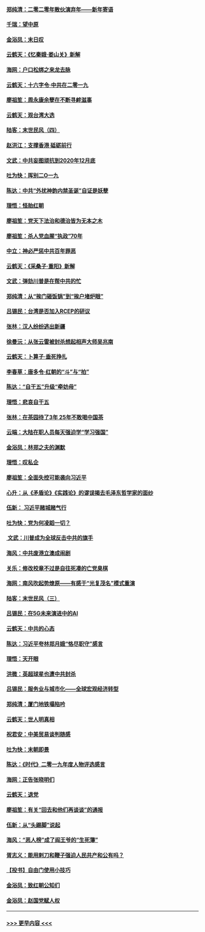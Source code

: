 #### [郑纯清：二零二零年散伙演弃年——新年寄语](../pages/nsc993/n11754195.md?t=12301422) 
#### [千瑞：望中原](../pages/nsc993/n11754159.md?t=12301422) 
#### [金浴凤：末日叹](../pages/nsc993/n11752359.md?t=12301422) 
#### [云鹤天：《忆秦娥‧娄山关》新解](../pages/nsc993/n11752348.md?t=12301422) 
#### [海网：户口松绑之来龙去脉](../pages/nsc993/n11752328.md?t=12301422) 
#### [云鹤天：十六字令‧中共在二零一九](../pages/nsc993/n11752305.md?t=12301422) 
#### [廖祖笙：周永康余孽在不断寻衅滋事](../pages/nsc993/n11751013.md?t=12301422) 
#### [云鹤天：观台湾大选](../pages/nsc993/n11751007.md?t=12301422) 
#### [陆客：末世民风（四）](../pages/nsc993/n11749203.md?t=12301422) 
#### [赵洪江：支撑香港 砥砺前行](../pages/nsc993/n11748482.md?t=12301422) 
#### [文武：中共妄图顽抗到2020年12月底](../pages/nsc993/n11748446.md?t=12301422) 
#### [吐为快：挥别二O一九](../pages/nsc993/n11748411.md?t=12301422) 
#### [陈达：中共“外扰神韵内禁圣诞”自证是妖孽](../pages/nsc993/n11748226.md?t=12301422) 
#### [理悟：怪胎红朝](../pages/nsc993/n11748206.md?t=12301422) 
#### [廖祖笙：党天下法治和德治皆为无本之木](../pages/nsc993/n11748135.md?t=12301422) 
#### [廖祖笙：杀人党血腥“执政”70年](../pages/nsc993/n11745144.md?t=12301422) 
#### [中立：神必严惩中共百年罪恶](../pages/nsc993/n11744970.md?t=12301422) 
#### [云鹤天：《采桑子‧重阳》新解](../pages/nsc993/n11744948.md?t=12301422) 
#### [文武：弹劾川普是在帮中共的忙](../pages/nsc993/n11744758.md?t=12301422) 
#### [郑纯清：从“挨门砸饭锅”到“挨户堵炉眼”](../pages/nsc993/n11744745.md?t=12301422) 
#### [吕锡民：台湾是否加入RCEP的研议](../pages/nsc993/n11744701.md?t=12301422) 
#### [张林：汉人纷纷逃出新疆](../pages/nsc993/n11743530.md?t=12301422) 
#### [徐曼沅：从张云雷被封杀想起相声大师吴兆南](../pages/nsc993/n11741816.md?t=12301422) 
#### [云鹤天：卜算子‧垂死挣扎](../pages/nsc993/n11739956.md?t=12301422) 
#### [李春草：唐多令‧红朝的“斗”与“拍”](../pages/nsc993/n11739830.md?t=12301422) 
#### [陈达：“自干五”升级“牵妨母”](../pages/nsc993/n11739724.md?t=12301422) 
#### [理悟：悲哀自干五](../pages/nsc993/n11739547.md?t=12301422) 
#### [张林：在茶园待了3年 25年不敢喝中国茶](../pages/nsc993/n11739240.md?t=12301422) 
#### [云端：大陆在职人员每天强迫学“学习强国”](../pages/nsc993/n11738735.md?t=12301422) 
#### [金浴凤：林郑之夫的渊默](../pages/nsc993/n11737735.md?t=12301422) 
#### [理悟：叹私企](../pages/nsc993/n11737715.md?t=12301422) 
#### [廖祖笙：全面失控可能袭向习近平](../pages/nsc993/n11737704.md?t=12301422) 
#### [心升：从《矛盾论》《实践论》的谬误揭去毛泽东哲学家的面纱](../pages/nsc993/n11736962.md?t=12301422) 
#### [伍新： 习近平赌城赌气行](../pages/nsc993/n11736929.md?t=12301422) 
#### [吐为快：党为何凌蹈一切？](../pages/nsc993/n11736915.md?t=12301422) 
#### [ 文武：川普成为全球反击中共的旗手](../pages/nsc993/n11736882.md?t=12301422) 
#### [海风：中共废港立澳成闹剧](../pages/nsc993/n11735857.md?t=12301422) 
#### [关乐：修改校章不过是自往死凑的亡党臭棋](../pages/nsc993/n11735097.md?t=12301422) 
#### [海网：南风吹起势燎原——有感于“光复茂名”模式重演](../pages/nsc993/n11732308.md?t=12301422) 
#### [陆客：末世民风（三）](../pages/nsc993/n11732211.md?t=12301422) 
#### [吕锡民：在5G未来演进中的AI](../pages/nsc993/n11730010.md?t=12301422) 
#### [云鹤天：中共的心态](../pages/nsc993/n11729906.md?t=12301422) 
#### [陈达：习近平夸林郑月娥“恪尽职守”感言](../pages/nsc993/n11729881.md?t=12301422) 
#### [理悟：天开眼](../pages/nsc993/n11729699.md?t=12301422) 
#### [洪微：英超球星也遭中共封杀](../pages/nsc993/n11727243.md?t=12301422) 
#### [吕锡民：服务业与城市化——全球宏观经济转型](../pages/nsc993/n11725845.md?t=12301422) 
#### [郑纯清：厦门地铁塌陷吟](../pages/nsc993/n11725813.md?t=12301422) 
#### [云鹤天：世人明真相](../pages/nsc993/n11725621.md?t=12301422) 
#### [祝君安：中美贸易谈判随感](../pages/nsc993/n11725609.md?t=12301422) 
#### [吐为快：末朝即景](../pages/nsc993/n11723365.md?t=12301422) 
#### [陈达：《时代》二零一九年度人物评选感言](../pages/nsc993/n11723337.md?t=12301422) 
#### [海网：正告张晓明们](../pages/nsc993/n11723228.md?t=12301422) 
#### [云鹤天：退党](../pages/nsc993/n11723056.md?t=12301422) 
#### [廖祖笙：有关“回去和他们再谈谈”的通报](../pages/nsc993/n11722442.md?t=12301422) 
#### [伍新：从“头踢脚”说起](../pages/nsc993/n11722429.md?t=12301422) 
#### [海风：“恶人榜”成了阎王爷的“生死簿”](../pages/nsc993/n11722272.md?t=12301422) 
#### [胥志义：能用剌刀和鞭子强迫人民共产和公有吗？](../pages/nsc993/n11720569.md?t=12301422) 
#### [【投书】自由门使用小技巧](../pages/nsc993/n11720180.md?t=12301422) 
#### [金浴凤：致红朝公知们](../pages/nsc993/n11720563.md?t=12301422) 
#### [金浴凤：赵国党赋人权](../pages/nsc993/n11720533.md?t=12301422) 

----
#### [ >>> 更早内容 <<< ](../indexes/nsc993-earlier.md)
